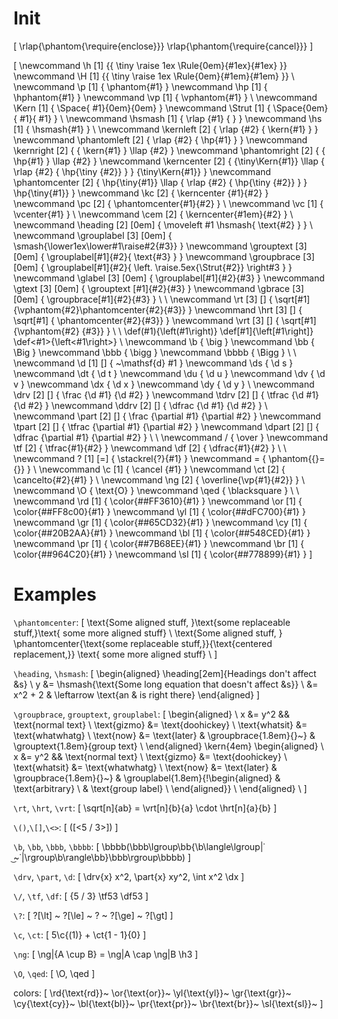 # Init

\[
  \rlap{\phantom{\require{enclose}}}
  \rlap{\phantom{\require{cancel}}}
\]

<!-- Because \kern does not scale AT ALL with \tiny, adding \kern, '\,', '\:', or '\;' in front of \**grow -->
<!-- contents will appear to have no effect. Theses spaces inside \tiny{\phantom} grow at the same rate as -->
<!-- the contents, rather than at the half rate of everything else. '~', \phantom, and \Space still work,  -->
<!-- the latter of which is used to make a replacement \Kern that does scale.                              -->

<!-- Defining both \def\|... and \def\||... causes \| not to work for some reason! -->

<!-- \def\/#1/#2/{\frac{#1}{#2}}: cool idea, doesn't work so well in practice -->

\[
  \newcommand \h [1] {{ \tiny \raise 1ex \Rule{0em}{#1ex}{#1ex} }}
  \newcommand \H [1] {{ \tiny \raise 1ex \Rule{0em}{#1em}{#1em} }}
  \\
  \newcommand  \p [1] {  \phantom{#1} }
  \newcommand \hp [1] { \hphantom{#1} }
  \newcommand \vp [1] { \vphantom{#1} }
  \\
  \newcommand \Kern  [1] { \Space{ #1}{0em}{0em} }
  \newcommand \Strut [1] { \Space{0em}{ #1}{ #1} }
  \\
  \newcommand \hsmash [1] { \rlap {#1} {           } }
  \newcommand \hs [1] { \hsmash{#1} }
  \\
  \newcommand \kernleft      [2] { \rlap {#2} { \kern{#1} } }
  \newcommand \phantomleft   [2] { \rlap {#2} {   \hp{#1} } }
  \newcommand \kernright     [2] { { \kern{#1} } \llap {#2} }
  \newcommand \phantomright  [2] { {   \hp{#1} } \llap {#2} }
  \newcommand \kerncenter    [2] { {\tiny\Kern{#1}} \llap { \rlap {#2} { \hp{\tiny {#2}} } } {\tiny\Kern{#1}} }
  \newcommand \phantomcenter [2] {   \hp{\tiny{#1}} \llap { \rlap {#2} { \hp{\tiny {#2}} } }   \hp{\tiny{#1}} }
  \newcommand \kc [2] { \kerncenter   {#1}{#2} }
  \newcommand \pc [2] { \phantomcenter{#1}{#2} }
  \\
  \newcommand \vc [1] { \vcenter{#1} }
  \\
  \newcommand \cem [2] { \kerncenter{#1em}{#2} }
  \\
  \newcommand \heading [2] [0em] { \moveleft #1 \hsmash{ \text{#2} } }
  \\
  \newcommand \grouplabel [3] [0em] { \smash{\lower1ex\lower#1\raise#2{#3}} }
  \newcommand \grouptext  [3] [0em] { \grouplabel[#1]{#2}{                               \text{#3} } }
  \newcommand \groupbrace [3] [0em] { \grouplabel[#1]{#2}{ \left. \raise.5ex{\Strut{#2}} \right#3  } }
  \newcommand \glabel [3] [0em] { \grouplabel[#1]{#2}{#3} }
  \newcommand \gtext  [3] [0em] { \grouptext [#1]{#2}{#3} }
  \newcommand \gbrace [3] [0em] { \groupbrace[#1]{#2}{#3} }
  \\
  \\
  \newcommand  \rt [3] [] { \sqrt[#1] {\vphantom{#2}\phantomcenter{#2}{#3}} }
  \newcommand \hrt [3] [] { \sqrt[#1] {             \phantomcenter{#2}{#3}} }
  \newcommand \vrt [3] [] { \sqrt[#1] {\vphantom{#2}           {#3}} }
  \\
  \\
  \def\(#1){\left(#1\right)}
  \def\[#1]{\left[#1\right]}
  \def\<#1>{\left<#1\right>}
  \\
  \newcommand \b    { \big }
  \newcommand \bb   { \Big }
  \newcommand \bbb  { \bigg }
  \newcommand \bbbb { \Bigg }
  \\
  \\
  \newcommand \d [1] [] { ~\mathsf{d} #1 }
  \newcommand \ds { \d s }
  \newcommand \dt { \d t }
  \newcommand \du { \d u }
  \newcommand \dv { \d v }
  \newcommand \dx { \d x }
  \newcommand \dy { \d y }
  \\
  \newcommand  \drv [2] [] {  \frac {\d #1} {\d #2} }
  \newcommand \tdrv [2] [] { \tfrac {\d #1} {\d #2} }
  \newcommand \ddrv [2] [] { \dfrac {\d #1} {\d #2} }
  \\
  \newcommand  \part [2] [] {  \frac {\partial #1} {\partial #2} }
  \newcommand \tpart [2] [] { \tfrac {\partial #1} {\partial #2} }
  \newcommand \dpart [2] [] { \dfrac {\partial #1} {\partial #2} }
  \\
  \\
  \newcommand \/ { \over }
  \newcommand \tf [2] { \tfrac{#1}{#2} }
  \newcommand \df [2] { \dfrac{#1}{#2} }
  \\
  \\
  \newcommand \? [1] [=] { \stackrel{?}{#1} }
  \newcommand \= { \phantom{{}={}} }
  \\
  \newcommand \c  [1] { \cancel      {#1} }
  \newcommand \ct [2] { \cancelto{#2}{#1} }
  \\
  \newcommand \ng [2] { \overline{\vp{#1}{#2}} }
  \\
  \newcommand \O { \text{O} }
  \newcommand \qed { \blacksquare }
  \\
  \\
  \newcommand \rd [1] { \color{##FF3610}{#1} }
  \newcommand \or [1] { \color{##FF8c00}{#1} }
  \newcommand \yl [1] { \color{##dFC700}{#1} }
  \newcommand \gr [1] { \color{##65CD32}{#1} }
  \newcommand \cy [1] { \color{##20B2AA}{#1} }
  \newcommand \bl [1] { \color{##548CED}{#1} }
  \newcommand \pr [1] { \color{##7B68EE}{#1} }
  \newcommand \br [1] { \color{##964C20}{#1} }
  \newcommand \sl [1] { \color{##778899}{#1} }
\]

# Examples

`\phantomcenter`:
\[
  \text{Some aligned stuff, }\text{some replaceable stuff,}\text{ some more aligned stuff} \\
  \text{Some aligned stuff, }
  \phantomcenter{\text{some replaceable stuff,}}{\text{centered replacement,}}
  \text{ some more aligned stuff} \\
\]

`\heading`, `\hsmash`:
\[
  \begin{aligned}
    \heading[2em]{Headings don't affect &s} \\
    y &= \hsmash{\text{Some long equation that doesn't affect &s}} \\
      &= x^2 + 2 & \leftarrow \text{an & is right there}
  \end{aligned}
\]

`\groupbrace`, `grouptext`, `grouplabel`:
\[
  \begin{aligned} \\
                 x &= y^2              && \text{normal text} \\
      \text{gizmo} &= \text{doohickey} \\
    \text{whatsit} &= \text{whatwhatg} \\
        \text{now} &= \text{later}     &
    \groupbrace{1.8em}{\}~} & \grouptext{1.8em}{group text} \\
  \end{aligned} \kern{4em}
  \begin{aligned} \\
                 x &= y^2              && \text{normal text} \\
      \text{gizmo} &= \text{doohickey} \\
    \text{whatsit} &= \text{whatwhatg} \\
        \text{now} &= \text{later}     &
    \groupbrace{1.8em}{\}~} & \grouplabel{1.8em}{\!\begin{aligned}
      & \text{arbitrary}   \\
      & \text{group label} \\
    \end{aligned}} \\
  \end{aligned} \\
\]

`\rt`, `\hrt`, `\vrt`:
\[
  \sqrt[n]{ab} = \vrt[n]{b}{a} \cdot \hrt[n]{a}{b}
\]

`\()`,`\[]`,`\<>`:
\[
  \(\[\<5 \/ 3>])
\]

`\b`, `\bb`, `\bbb`, `\bbbb`:
\[
  \bbbb(\bbb\lgroup\bb\{\b\langle\lgroup|˙ ͜~˙|\rgroup\b\rangle\bb\}\bbb\rgroup\bbbb)
\]

`\drv`, `\part`, `\d`:
\[
  \drv{x} x^2,
  \part{x} xy^2,
  \int x^2 \dx
\]

`\/`, `\tf`, `\df`:
\[
  {5 \/ 3}
  \tf53
  \df53
\]

`\?`:
\[
  \?[\lt] ~ \?[\le] ~ \? ~ \?[\ge] ~ \?[\gt]
\]

`\c`, `\ct`:
\[
  5\c{(1)} + \ct{1 - 1}{0}
\]

`\ng`:
\[
  \ng|{A \cup B} = \ng|A \cap \ng|B \h3
\]

`\O`, `\qed`:
\[
  \O, \qed
\]

<!-- Colors based on OrangeRed, DarkOrange, Gold, YellowGreen/LimeGreen, LightSeaGreen, CornflowerBlue,    -->
<!-- MediumSlateBlue, Sienna/SaddleBrown, and LightSlateGray.                                              -->
colors:
\[
  \rd{\text{rd}}~
  \or{\text{or}}~
  \yl{\text{yl}}~
  \gr{\text{gr}}~
  \cy{\text{cy}}~
  \bl{\text{bl}}~
  \pr{\text{pr}}~
  \br{\text{br}}~
  \sl{\text{sl}}~
\]
